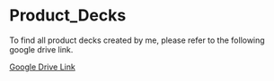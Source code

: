 # Product_Decks

To find all product decks created by me, please refer to the following google drive link. <br />

[Google Drive Link](https://drive.google.com/drive/u/0/folders/1RQvvsELX57JvxPdU_focuJgz23PRPPS7) 
